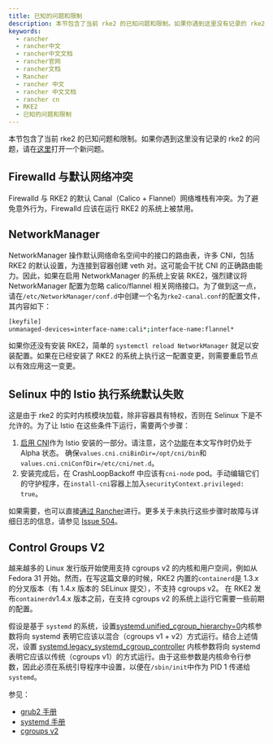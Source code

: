 ```yaml
---
title: 已知的问题和限制
description: 本节包含了当前 rke2 的已知问题和限制。如果你遇到这里没有记录的 rke2 的问题，请在[这里](https://github.com/rancher/rke2/issues)打开一个新问题。
keywords:
  - rancher
  - rancher中文
  - rancher中文文档
  - rancher官网
  - rancher文档
  - Rancher
  - rancher 中文
  - rancher 中文文档
  - rancher cn
  - RKE2
  - 已知的问题和限制
---
```



本节包含了当前 rke2 的已知问题和限制。如果你遇到这里没有记录的 rke2 的问题，请在[这里](https://github.com/rancher/rke2/issues)打开一个新问题。

## Firewalld 与默认网络冲突

Firewalld 与 RKE2 的默认 Canal（Calico + Flannel）网络堆栈有冲突。为了避免意外行为，Firewalld 应该在运行 RKE2 的系统上被禁用。

## NetworkManager

NetworkManager 操作默认网络命名空间中的接口的路由表，许多 CNI，包括 RKE2 的默认设置，为连接到容器创建 veth 对。这可能会干扰 CNI 的正确路由能力。因此，如果在启用 NetworkManager 的系统上安装 RKE2，强烈建议将 NetworkManager 配置为忽略 calico/flannel 相关网络接口。为了做到这一点，请在`/etc/NetworkManager/conf.d`中创建一个名为`rke2-canal.conf`的配置文件，其内容如下：

```bash
[keyfile]
unmanaged-devices=interface-name:cali*;interface-name:flannel*
```

如果你还没有安装 RKE2，简单的 `systemctl reload NetworkManager` 就足以安装配置。如果在已经安装了 RKE2 的系统上执行这一配置变更，则需要重启节点以有效应用这一变更。

## Selinux 中的 Istio 执行系统默认失败

这是由于 rke2 的实时内核模块加载，除非容器具有特权，否则在 Selinux 下是不允许的。为了让 Istio 在这些条件下运行，需要两个步骤：

1. [启用 CNI](https://istio.io/latest/docs/setup/additional-setup/cni/)作为 Istio 安装的一部分。请注意，这个[功能](https://istio.io/latest/about/feature-stages/)在本文写作时仍处于 Alpha 状态。 确保`values.cni.cniBinDir=/opt/cni/bin`和`values.cni.cniConfDir=/etc/cni/net.d`。
2. 安装完成后，在 CrashLoopBackoff 中应该有`cni-node` pod。手动编辑它们的守护程序，在`install-cni`容器上加入`securityContext.privileged: true`。

如果需要，也可以直接[通过 Rancher](https://github.com/rancher/rancher/issues/27377#issuecomment-739075400)进行。更多关于未执行这些步骤时故障与详细日志的信息，请参见 [Issue 504](https://github.com/rancher/rke2/issues/504)。

## Control Groups V2

越来越多的 Linux 发行版开始使用支持 cgroups v2 的内核和用户空间，例如从 Fedora 31 开始。然而，在写这篇文章的时候，RKE2 内置的`containerd`是 1.3.x 的分叉版本（有 1.4.x 版本的 SELinux 提交），不支持 cgroups v2。 在 RKE2 发布`containerd`v1.4.x 版本之前，在支持 cgroups v2 的系统上运行它需要一些前期的配置。

假设是基于 `systemd` 的系统，设置[systemd.unified_cgroup_hierarchy=0](https://www.freedesktop.org/software/systemd/man/systemd.html#systemd.unified_cgroup_hierarchy)内核参数将向 systemd 表明它应该以混合（cgroups v1 + v2）方式运行。结合上述情况，设置 [systemd.legacy_systemd_cgroup_controller](https://www.freedesktop.org/software/systemd/man/systemd.html#systemd.legacy_systemd_cgroup_controller) 内核参数将向 systemd 表明它应该以传统（cgroups v1）的方式运行。由于这些参数是内核命令行参数，因此必须在系统引导程序中设置，以便在`/sbin/init`中作为 PID 1 传递给`systemd`。

参见：

- [grub2 手册](https://www.gnu.org/software/grub/manual/grub/grub.html#linux)
- [systemd 手册](https://www.freedesktop.org/software/systemd/man/systemd.html#Kernel%20Command%20Line)
- [cgroups v2](https://www.kernel.org/doc/html/latest/admin-guide/cgroup-v2.html)
